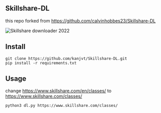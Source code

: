 ## Skillshare-DL
this repo forked from https://github.com/calvinhobbes23/Skillshare-DL

![Skillshare downloader 2022](https://telegra.ph/file/13be2f9f0aac6375e7589.png)

## Install
```
git clone https://github.com/kanjvt/Skillshare-DL.git
pip install -r requirements.txt
```

## Usage
change https://www.skillshare.com/en/classes/ to https://www.skillshare.com/classes/
```
python3 dl.py https://www.skillshare.com/classes/
```
